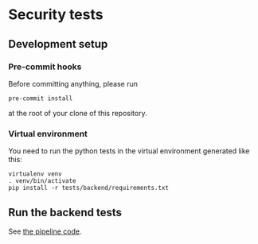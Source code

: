 # Security tests

## Development setup

### Pre-commit hooks

Before committing anything, please run
```
pre-commit install
```
at the root of your clone of this repository.

### Virtual environment

You need to run the python tests in the virtual environment generated like this:
```
virtualenv venv
. venv/bin/activate
pip install -r tests/backend/requirements.txt
```

## Run the backend tests

See [the pipeline code](tests/Backend.groovy).
